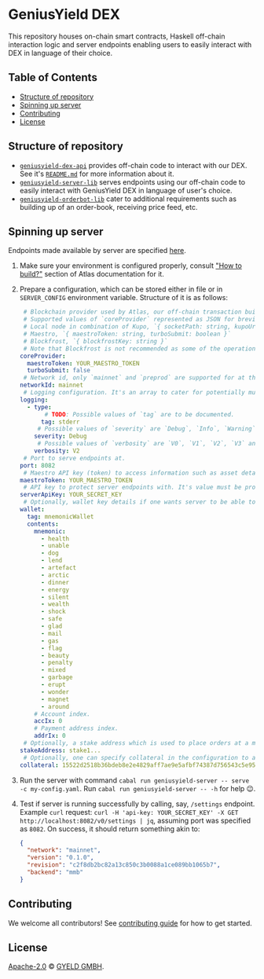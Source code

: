 # GeniusYield DEX

This repository houses on-chain smart contracts, Haskell off-chain interaction logic and server endpoints enabling users to easily interact with DEX in language of their choice. 

## Table of Contents

- [Structure of repository](#structure-of-repository)
- [Spinning up server](#spinning-up-server)
- [Contributing](#contributing)
- [License](#license)

## Structure of repository

- [`geniusyield-dex-api`](./geniusyield-dex-api/) provides off-chain code to interact with our DEX. See it's [`README.md`](./geniusyield-dex-api/README.md) for more information about it.
- [`geniusyield-server-lib`](./geniusyield-server-lib/) serves endpoints using our off-chain code to easily interact with GeniusYield DEX in language of user's choice.
- [`geniusyield-orderbot-lib`](./geniusyield-orderbot-lib/) cater to additional requirements such as building up of an order-book, receiving price feed, etc.

## Spinning up server

Endpoints made available by server are specified [here](./web/swagger/api.yaml).

1. Make sure your environment is configured properly, consult ["How to build?"](https://atlas-app.io/getting-started/how-to-build) section of Atlas documentation for it.
2. Prepare a configuration, which can be stored either in file or in `SERVER_CONFIG` environment variable. Structure of it is as follows:

    ```yaml
     # Blockchain provider used by Atlas, our off-chain transaction building tool.
     # Supported values of `coreProvider` represented as JSON for brevity:
     # Local node in combination of Kupo, `{ socketPath: string, kupoUrl: string }`
     # Maestro, `{ maestroToken: string, turboSubmit: boolean }`
     # Blockfrost, `{ blockfrostKey: string }`
     # Note that Blockfrost is not recommended as some of the operations performed aren't optimal with it.
    coreProvider:
      maestroToken: YOUR_MAESTRO_TOKEN
      turboSubmit: false
     # Network id, only `mainnet` and `preprod` are supported for at the moment.
    networkId: mainnet
     # Logging configuration. It's an array to cater for potentially multiple scribes.
    logging:
      - type:
           # TODO: Possible values of `tag` are to be documented.
          tag: stderr
         # Possible values of `severity` are `Debug`, `Info`, `Warning` and `Error`.
        severity: Debug
         # Possible values of `verbosity` are `V0`, `V1`, `V2`, `V3` and `V4`. Consult https://hackage.haskell.org/package/katip-0.8.8.0/docs/Katip.html#t:Verbosity for more information about it.
        verbosity: V2
     # Port to serve endpoints at.
    port: 8082
     # Maestro API key (token) to access information such as asset details given it's currency symbol and token name.
    maestroToken: YOUR_MAESTRO_TOKEN
     # API key to protect server endpoints with. It's value must be provided under `api-key` header of request.
    serverApiKey: YOUR_SECRET_KEY
     # Optionally, wallet key details if one wants server to be able to sign transactions using this key.
    wallet:
      tag: mnemonicWallet
      contents:
        mnemonic:
          - health
          - unable
          - dog
          - lend
          - artefact
          - arctic
          - dinner
          - energy
          - silent
          - wealth
          - shock
          - safe
          - glad
          - mail
          - gas
          - flag
          - beauty
          - penalty
          - mixed
          - garbage
          - erupt
          - wonder
          - magnet
          - around
        # Account index.
        accIx: 0
        # Payment address index.
        addrIx: 0
     # Optionally, a stake address which is used to place orders at a mangled address, i.e., an address having payment component of the order validator but staking component from the given stake address. It has to bech32 encoded, with prefix "stake_test" for testnet and "stake" for mainnet.
    stakeAddress: stake1...
     # Optionally, one can specify collateral in the configuration to avoid sending it's information in the endpoints which require it.
    collateral: 15522d2518b36bdeb8e2e4829aff7ae9e5afbf74387d756543c5e955e83a9434#2
    ```
3. Run the server with command `cabal run geniusyield-server -- serve -c my-config.yaml`. Run `cabal run geniusyield-server -- -h` for help 😉.
4. Test if server is running successfully by calling, say, `/settings` endpoint. Example `curl` request: `curl -H 'api-key: YOUR_SECRET_KEY' -X GET http://localhost:8082/v0/settings | jq`, assuming port was specified as `8082`. On success, it should return something akin to:
    ```json
    {
      "network": "mainnet",
      "version": "0.1.0",
      "revision": "c2f8db2bc82a13c850c3b0088a1ce089bb1065b7",
      "backend": "mmb"
    }

## Contributing

We welcome all contributors! See [contributing guide](./CONTRIBUTING.md) for how to get started.

## License

[Apache-2.0](./LICENSE) © [GYELD GMBH](https://www.geniusyield.co).
